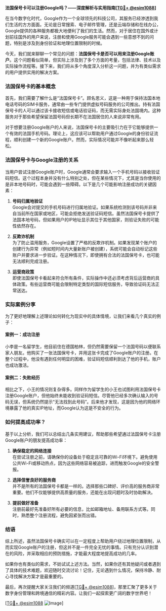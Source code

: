 **法国保号卡可以注册Google吗？——深度解析与实用指南[[TG💪+ @esim1088](https://t.me/s/esim1088)]**

在当今数字化时代，Google作为一个全球领先的科技公司，其服务已经渗透到我们生活的方方面面。无论是日常搜索、电子邮件管理，还是云端存储和在线办公，Google提供的各种服务都极大地便利了我们的生活。然而，对于居住在国外或计划前往国外的用户来说，注册和使用Google服务可能会遇到一些意想不到的问题，特别是涉及到身份验证和地理位置限制的时候。

今天，我们就来聊聊一个常见的问题：**法国保号卡是否可以用来注册Google账户**。这个问题看似简单，但实际上涉及到了多个方面的考量，包括法律、技术以及实际操作流程等。接下来，我们将从多个角度深入分析这一问题，并为有类似需求的用户提供实用的解决方案。

### 法国保号卡的基本概念

首先，我们需要了解什么是“法国保号卡”。顾名思义，这是一种用于保持法国本地电话号码的SIM卡服务，通常由一些专门提供虚拟号码服务的公司推出。持有法国保号卡的人可以通过该卡接收短信或电话验证码，而无需实际身处法国境内。这种服务对于那些希望保留法国号码但长期不在法国居住的人来说非常有用。

对于想要注册Google账户的人来说，法国保号卡的主要吸引力在于它能够提供一个有效的法国手机号码。理论上，这应该可以帮助用户通过Google的身份验证流程，顺利创建一个新的Google账户。然而，实际情况可能并不像听起来那么轻松。

### 法国保号卡与Google注册的关系

当用户尝试注册Google账户时，Google通常会要求输入一个手机号码以接收验证码短信。这个过程本身并没有什么特别之处，但在某些情况下，尤其是当你使用的是非本地号码时，可能会遇到一些障碍。以下是几个可能影响注册成功的关键因素：

1. **号码归属地验证**  
   Google会对提交的手机号码进行归属地验证。如果系统检测到该号码并非来自当前所在国家或地区，可能会拒绝发送验证码短信。虽然法国保号卡提供了法国本地号码，但如果用户的IP地址显示其位于其他国家，则验证失败的可能性依然存在。

2. **反欺诈机制**  
   为了防止滥用服务，Google设置了严格的反欺诈机制。如果发现某个账户的创建行为异常（例如短时间内大量新账户被创建），系统可能会自动标记这些账户并要求进一步验证。在这种情况下，即使拥有合法的法国保号卡，也可能无法顺利完成注册。

3. **运营商政策**  
   即使法国保号卡看起来符合所有条件，实际操作中还必须考虑背后运营商的具体政策。有些运营商可能会限制特定类型的国际短信服务，导致验证码无法正常送达。

### 实际案例分享

为了更好地理解上述理论如何转化为现实中的具体情境，让我们来看几个真实的例子：

#### 案例一：成功注册
小李是一名留学生，他目前住在德国柏林，但仍然需要保留一个法国号码以便联系家人朋友。他购买了一张法国保号卡，并用这张卡完成了Google账户的注册。在整个过程中，他没有遇到任何明显的困难，验证码短信顺利到达了他的手机，账户也成功激活。

#### 案例二：失败经历
相比之下，小王的情况则复杂得多。同样作为留学生的小王也试图利用法国保号卡注册Google账户，但他始终未能收到验证码短信。尽管他已经多次确认输入的号码无误，但系统仍然提示“无法找到此号码”。后来他才发现，这是因为他的网络环境暴露了他的真实IP地址，而Google认为这是不安全的行为。

### 如何提高成功率？

基于以上分析，我们可以总结出几条实用建议，帮助那些希望通过法国保号卡注册Google账户的朋友提高成功率：

1. **确保稳定的网络连接**  
   在尝试注册之前，请确保你的设备处于稳定且可靠的Wi-Fi环境下。避免使用公共Wi-Fi或移动热点，因为这些网络容易被追踪，进而触发Google的安全警报。

2. **选择信誉良好的服务商**  
   并不是所有的法国保号卡都是一样的。选择那些口碑好、评价高的服务商非常重要。他们不仅能够提供高质量的服务，还能在出现问题时及时协助解决。

3. **提前做好准备**  
   注册前最好先准备好所有必要的信息，比如邮箱地址、备用联系方式等。同时，熟悉整个注册流程，避免因紧张而出错。

### 结语

综上所述，虽然法国保号卡确实可以在一定程度上帮助用户绕过地理位置限制，从而实现Google账户的注册，但这并不是一件完全无忧的事情。只有充分认识到潜在的风险，并采取相应的预防措施，才能最大程度地提高成功的几率。

如果你也有类似的需求，不妨试试上述方法。当然，如果你还有其他疑问或者遇到了具体的技术难题，欢迎随时交流讨论！记住，无论遇到什么情况，保持冷静、耐心寻找解决方案才是最重要的。

最后，再次提醒大家关注我们的频道[[TG💪+ @esim1088](https://t.me/s/esim1088)]，那里汇聚了更多关于数字身份管理和跨境通信的精彩内容。让我们一起探索更广阔的数字世界吧！

[[TG💪+ @esim1088](https://t.me/s/esim1088) ![Image](https://i.postimg.cc/4NQfJmqS/Snipaste-2025-05-13-00-14-12.png)]